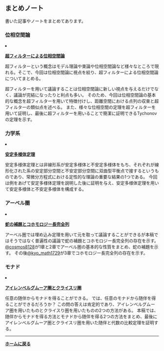 ## **まとめノート**

書いた記事やノートをまとめてあります。
### 位相空間論

<li><p><strong><a href="/pdf/ultrafilter.pdf">超フィルターによる位相空間論</a></strong></p>

  <p>超フィルターという概念はモデル理論や束論や位相空間論など様々なところで現れる。そこで、今回は位相空間論に視点を絞り、超フィルターによる位相空間論についてまとめる。
  
  超フィルターを用いて議論することは位相空間論に新しい視点を与えるだけでなく、議論が完結になったりと利点も多い。
  そのため、今回は位相空間論の基本的な概念を超フィルターを用いて特徴付けし、距離空間における点列の収束と超フィルターの類似点を述べる。
  また、様々な位相空間の定理を超フィルターを用いて証明し、最後に超フィルターを用いることで簡潔に証明できるTychonovの定理を示す。</p>

  </li>

### 力学系

<li><p><strong><a href="/pdf/The stable manifold theorem.pdf">安定多様体定理</a></strong></p>

  <p>安定多様体定理とは非線形系が安定多様体と不安定多様体をもち、それぞれが線形化された系の安定部分空間と不安定部分空間に双曲型平衡点で接するというものであり、常微分方程式における定性的な理論の重要な結果の1つである。
  今回は例をあげて安定多様体定理を説明した後に証明を与え、安定多様体定理を用いて安定多様体と不安定多様体を構成する。</p>

  </li>

### アーベル圏

<li><p><strong><a href="/pdf/longcohomology.pdf">蛇の補題とコホモロジー長完全列</a></strong></p>

  <p>アーベル圏では埋め込み定理を用いて元を取って議論することができるが本稿ではそうではなく普遍性の議論で蛇の補題とコホモロジー長完全列の存在を示す。
  <a href="https://twitter.com/@cosmos8128">@cosmos8128</a>が1章と2章でアーベル圏の基本的な性質をまとめ、蛇の補題を示す。
  その後<a href="https://twitter.com/kyo_math1729">@kyo_math1729</a>が3章でコホモロジー長完全列の存在を示す。</p>

  </li>

### モナド

<li><p><strong><a href="/pdf/Eilenberg and Kleisli.pdf">アイレンベルグムーア圏とクライスリ圏</a></strong></p>

  <p>任意の随伴からモナドを得ることができる。
  では、任意のモナドから随伴を得ることができるだろうか？
  この問の答えは肯定的であり、アイレンベルグムーア圏を用いたものとクライスり圏を用いたものの2つの方法がある。
  本稿では、随伴からモナドを得る方法とモナドから随伴を得る2つの方法をまとめ、最後にアイレンベルグムーア圏とクライスリ圏を用いた随伴と代数の比較定理を証明する。</p>

  </li>



---

**[ホームに戻る](/index)**